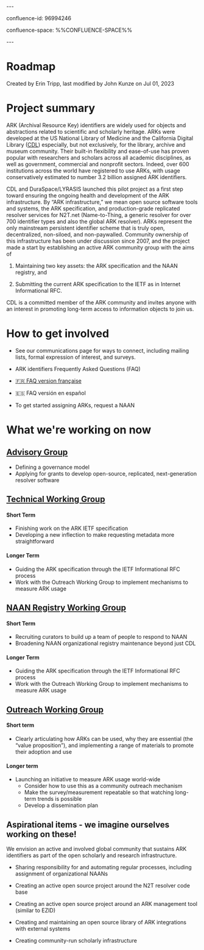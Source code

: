 \---

confluence-id: 96994246

confluence-space: %%CONFLUENCE-SPACE%%

\---

Roadmap
=======

Created by Erin Tripp, last modified by John Kunze on Jul 01, 2023

Project summary
===============

ARK (Archival Resource Key) identifiers are widely used for objects and abstractions related to scientific and scholarly heritage. ARKs were developed at the US National Library of Medicine and the California Digital Library ([CDL](http://www.cdlib.org/)) especially, but not exclusively, for the library, archive and museum community. Their built-in flexibility and ease-of-use has proven popular with researchers and scholars across all academic disciplines, as well as government, commercial and nonprofit sectors. Indeed, over 600 institutions across the world have registered to use ARKs, with usage conservatively estimated to number 3.2 billion assigned ARK identifiers.

CDL and DuraSpace/LYRASIS launched this pilot project as a first step toward ensuring the ongoing health and development of the ARK infrastructure. By “ARK infrastructure,” we mean open source software tools and systems, the ARK specification, and production-grade replicated resolver services for N2T.net (Name-to-Thing, a generic resolver for over 700 identifier types and also the global ARK resolver). ARKs represent the only mainstream persistent identifier scheme that is truly open, decentralized, non-siloed, and non-paywalled. Community ownership of this infrastructure has been under discussion since 2007, and the project made a start by establishing an active ARK community group with the aims of

1.  Maintaining two key assets: the ARK specification and the NAAN registry, and
    
2.  Submitting the current ARK specification to the IETF as in Internet Informational RFC.
    

CDL is a committed member of the ARK community and invites anyone with an interest in promoting long-term access to information objects to join us.

How to get involved
===================

*   See our communications page for ways to connect, including mailing lists, formal expression of interest, and surveys.
*   ARK identifiers Frequently Asked Questions (FAQ)

*   [🇫🇷 FAQ version française](https://wiki.lyrasis.org/pages/viewpage.action?pageId=178880619)
*   🇪🇸 FAQ versión en español

*   To get started assigning ARKs, request a NAAN

What we're working on now
=========================

[Advisory Group](https://wiki.lyrasis.org/pages/viewpage.action?pageId=100401444)
---------------------------------------------------------------------------------

*   Defining a governance model
*   Applying for grants to develop open-source, replicated, next-generation resolver software

[Technical Working Group](https://wiki.lyrasis.org/display/ARKs/Technical+Working+Group)
----------------------------------------------------------------------------------------

#### Short Term

*   Finishing work on the ARK IETF specification
*   Developing a new inflection to make requesting metadata more straightforward

#### Longer Term

*   Guiding the ARK specification through the IETF Informational RFC process
*   Work with the Outreach Working Group to implement mechanisms to measure ARK usage

[NAAN Registry Working Group](https://wiki.lyrasis.org/display/ARKs/NAAN+Registry+Working+Group)
------------------------------------------------------------------------------------------------

#### **Short Term**

*   Recruiting curators to build up a team of people to respond to NAAN
*   Broadening NAAN organizational registry maintenance beyond just CDL

#### **Longer Term**

*   Guiding the ARK specification through the IETF Informational RFC process
*   Work with the Outreach Working Group to implement mechanisms to measure ARK usage

[Outreach Working Group](https://wiki.lyrasis.org/display/ARKs/Outreach+Working+Group)
--------------------------------------------------------------------------------------

#### Short term 

*   Clearly articulating how ARKs can be used, why they are essential (the “value proposition”), and implementing a range of materials to promote their adoption and use

#### Longer term

*   Launching an initiative to measure ARK usage world-wide
    *   Consider how to use this as a community outreach mechanism
    *   Make the survey/measurement repeatable so that watching long-term trends is possible
    *   Develop a dissemination plan

Aspirational items - we imagine ourselves working on these!
-----------------------------------------------------------

We envision an active and involved global community that sustains ARK identifiers as part of the open scholarly and research infrastructure.

*   Sharing responsibility for and automating regular processes, including assignment of organizational NAANs
*   Creating an active open source project around the N2T resolver code base
*   Creating an active open source project around an ARK management tool (similar to EZID)
*   Creating and maintaining an open source library of ARK integrations with external systems
    
*   Creating community-run scholarly infrastructure
